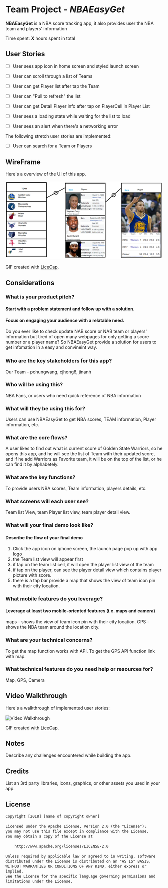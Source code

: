 # Team Project - *NBAEasyGet*

**NBAEasyGet** is a NBA score tracking app, it also provides user the NBA team and players' information

Time spent: **X** hours spent in total

## User Stories


- [ ] User sees app icon in home screen and styled launch screen
- [ ] User can scroll through a list of Teams
- [ ] User can get Player list after tap the Team
- [ ] User can "Pull to refresh" the list
- [ ] User can get Detail Player info after tap on PlayerCell in Player List
- [ ] User sees a loading state while waiting for the list to load 
- [ ] User sees an alert when there's a networking error


The following stretch user stories are implemented:

-[ ] User can search for a Team or Players


## WireFrame

Here's a overview of the UI of this app.

<img src='https://github.com/TeamGetTicket/NBATeamProject/blob/master/NBAEasyGet_01.gif' title='Video Walkthrough' width='' alt='Video Walkthrough' />

GIF created with [LiceCap](http://www.cockos.com/licecap/).

## Considerations

### What is your product pitch?
#### Start with a problem statement and follow up with a solution.
#### Focus on engaging your audience with a relatable need.
Do you ever like to check update NAB score or NAB team or players' information but tired of open many webpages for only getting a score number or a player name? So NBAEasyGet provide a solution for users to get infomation in a easy and convineint way. 

### Who are the key stakeholders for this app?
Our Team - pohungwang, cjhong6, jinanh

### Who will be using this?
NBA Fans, or users who need quick reference of NBA information 

### What will they be using this for?
Users can use NBAEasyGet to get NBA scores, TEAM information, Player information, etc. 

### What are the core flows?
A user likes to find out what is current score of Golden State Warriors, so he opens this app, and he will see the list of Team with their updated score, and if he add Warriors as Favorite team, it will be on the top of the list, or he can find it by alphabetely. 

### What are the key functions?
To provide users NBA scores, Team information, players details, etc. 

### What screens will each user see?
Team list View, team Player list view, team player detail view.

### What will your final demo look like?
#### Describe the flow of your final demo
1. Click the app icon on iphone screen, the launch page pop up with app logo
2. the Team list view will appear first
3. if tap on the team list cell, it will open the player list view of the team
4. if tap on the player, can see the player detail view which contains player picture with score. 
5. there is a tap bar provide a map that shows the view of team icon pin with their city location.

### What mobile features do you leverage?
#### Leverage at least two mobile-oriented features (i.e. maps and camera)
maps - shows the view of team icon pin with their city location.
GPS - shows the NBA team around the location city. 

### What are your technical concerns?
To get the map function works with API.
To get the GPS API function link with map. 


### What technical features do you need help or resources for?
Map, GPS, Camera

## Video Walkthrough

Here's a walkthrough of implemented user stories:

<img src='http://i.imgur.com/link/to/your/gif/file.gif' title='Video Walkthrough' width='' alt='Video Walkthrough' />

GIF created with [LiceCap](http://www.cockos.com/licecap/).

## Notes

Describe any challenges encountered while building the app.

## Credits

List an 3rd party libraries, icons, graphics, or other assets you used in your app.



## License

    Copyright [2018] [name of copyright owner]

    Licensed under the Apache License, Version 2.0 (the "License");
    you may not use this file except in compliance with the License.
    You may obtain a copy of the License at

        http://www.apache.org/licenses/LICENSE-2.0

    Unless required by applicable law or agreed to in writing, software
    distributed under the License is distributed on an "AS IS" BASIS,
    WITHOUT WARRANTIES OR CONDITIONS OF ANY KIND, either express or implied.
    See the License for the specific language governing permissions and
    limitations under the License.
